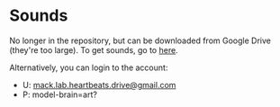 # Sounds
No longer in the repository, but can be downloaded from Google Drive (they're too large). To get sounds, go to [here](https://drive.google.com/open?id=14SU8iiPauBObtpM7CaKSqOwi9CXAkzUU).  
  
Alternatively, you can login to the account:  
- U: mack.lab.heartbeats.drive@gmail.com  
- P: model-brain=art?  

